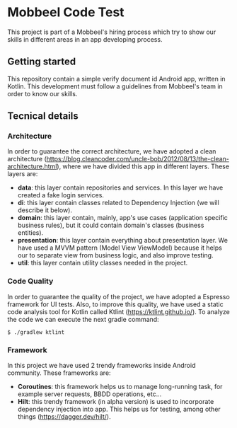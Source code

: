 # Mobbeel Code Test
This project is part of a Mobbeel's hiring process which try to show our skills in different areas in an app developing process.

## Getting started
This repository contain a simple verify document id Android app, written in Kotlin. This development must follow a guidelines from Mobbeel's team in order to know our skills.


## Tecnical details
### Architecture
In order to guarantee the correct architecture, we have adopted a clean architecture (https://blog.cleancoder.com/uncle-bob/2012/08/13/the-clean-architecture.html), where we have divided this app in different layers. These layers are:
* **data**: this layer contain repositories and services. In this layer we have created a fake login services.
* **di**: this layer contain classes related to Dependency Injection (we will describe it below).
* **domain**: this layer contain, mainly, app's use cases (application specific business rules), but it could contain domain's classes (business entities). 
* **presentation**: this layer contain everything about presentation layer. We have used a MVVM pattern (Model View ViewModel) because it helps our to separate view from business logic, and also improve testing.  
* **util**: this layer contain utility classes needed in the project.

### Code Quality
In order to guarantee the quality of the project, we have adopted a Espresso framework for UI tests.
Also, to improve this quality, we have used a static code analysis tool for Kotlin called Ktlint (https://ktlint.github.io/). To analyze the code we can execute the next gradle command:
```
$ ./gradlew ktlint
``` 
 
 ### Framework
In this project we have used 2 trendy frameworks inside Android community. These frameworks are:
* **Coroutines**: this framework helps us to manage long-running task, for example server requests, BBDD operations, etc... 
* **Hilt**: this trendy framework (in alpha version) is used to incorporate dependency injection into app. This helps us for testing, among other things (https://dagger.dev/hilt/). 
 
